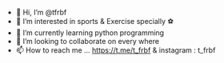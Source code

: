 - 👋 Hi, I’m @tfrbf
- 👀 I’m interested in sports & Exercise specially ⚽ 
- 🌱 I’m currently learning python programming
- 💞️ I’m looking to collaborate on every where 
- 📫 How to reach me ... https://t.me/t_frbf & instagram : t_frbf

<!---
tfrbf/tfrbf is a ✨ special ✨ repository because its `README.md` (this file) appears on your GitHub profile.
You can click the Preview link to take a look at your changes.
--->
